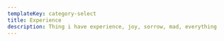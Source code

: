 ```yaml
---
templateKey: category-select
title: Experience
description: Thing i have experience, joy, sorrow, mad, everything
---
```

